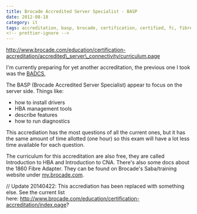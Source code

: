 ```yaml
---
title: Brocade Accredited Server Specialist - BASP
date: 2012-08-18
category: it
tags: accreditation, basp, brocade, certification, certified, fc, fibre, channel, san, san, storage, storage, storage, area, network, study
<!-- prettier-ignore -->
---
```


<http://www.brocade.com/education/certification-accreditation/accredited\_server\_connectivity/curriculum.page>

I'm currently preparing for yet another accreditation, the previous one I took
was the
[BADCS](https://www.guldmyr.com/brocade-accredited-data-center-specialist-badcs/ "Brocade Accredited Data Center Specialist – BADCS"),

The BASP (Brocade Accredited Server Specialist) appear to focus on the server
side. Things like:

- how to install drivers
- HBA management tools
- describe features
- how to run diagnostics

This accrediation has the most questions of all the current ones, but it has the
same amount of time allotted (one hour) so this exam will have a lot less time
available for each question.

The curriculum for this accreditation are also free, they are called
Introduction to HBA and Introduction to CNA. There's also some docs about the
1860 Fibre Adapter. They can be found on Brocade's Saba/training website under
[my.brocade.com](http://my.brocade.com "my.brocade.com").

// Update 20140422: This accrediation has been replaced with something else. See
the current list
here: <http://www.brocade.com/education/certification-accreditation/index.page>?
